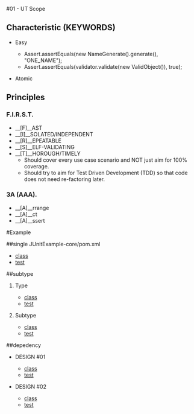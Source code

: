 #01 - UT Scope

## Characteristic (KEYWORDS)
* Easy

    * Assert.assertEquals(new NameGenerate().generate(), "ONE_NAME");
    * Assert.assertEquals(validator.validate(new ValidObject()), true); 

* Atomic

## Principles

### F.I.R.S.T.
* __[F]__AST
* __[I]__SOLATED/INDEPENDENT
* __[R]__EPEATABLE
* __[S]__ELF-VALIDATING
* __[T]__HOROUGH/TIMELY
    * Should cover every use case scenario and NOT just aim for 100% coverage.
    * Should try to aim for Test Driven Development (TDD) so that code does not need re-factoring later.


### 3A (AAA).

* __[A]__rrange
* __[A]__ct
* __[A]__ssert

#Example

##single
JUnitExample-core/pom.xml
* [class](/JUnitExample-core/src/main/java/org/junitexample/coffeetalk/ut/simple/EmailValidator.java)
* [test](/JUnitExample-core/src/test/java/org/junitexample/coffeetalk/ut/simple/EmailValidatorTest.java)

##subtype

1. Type

    * [class](/JUnitExample-core/src/main/java/org/junitexample/coffeetalk/ut/subtype/AbstractTransformerCollectionTo.java)
    * [test](/JUnitExample-core/src/test/java/org/junitexample/coffeetalk/ut/subtype/AbstractTransformerCollectionToTest.java)

2. Subtype

    * [class](/JUnitExample-core/src/main/java/org/junitexample/coffeetalk/ut/subtype/Bean2XMLTransformer.java) 
    * [test](/JUnitExample-core/src/test/java/org/junitexample/coffeetalk/ut/subtype/Bean2XMLTransformerTest.java)

##depedency

* DESIGN #01

    * [class](/JUnitExample-core/src/main/java/org/junitexample/coffeetalk/ut/depedency/PasswordValidatorDepency.java)
    * [test](/JUnitExample-core/src/test/java/org/junitexample/coffeetalk/ut/depedency/PasswordValidatorDepencyTest.java)

* DESIGN #02

    * [class](/JUnitExample-core/src/main/java/org/junitexample/coffeetalk/ut/depedency/PasswordValidatorImp.java)
    * [test](/JUnitExample-core/src/test/java/org/junitexample/coffeetalk/ut/depedency/PasswordValidatorImpTest.java) 